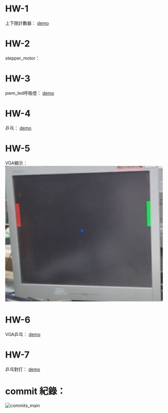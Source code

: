 # HW-1 
上下限計數器：
[demo](https://www.youtube.com/watch?v=auDCN3skkN4)

# HW-2
stepper_motor：

# HW-3
pwm_led呼吸燈：
[demo](https://youtu.be/oMZndBusOd8)

# HW-4
乒乓：
[demo](https://youtu.be/_GDvLpNtLqQ)

# HW-5
VGA顯示：
![image](https://github.com/CCH147/FPGA_Course/blob/678aede65250857588a43c801dbe50ccc2b88a55/HW5/result.png)

# HW-6
VGA乒乓：
[demo](https://youtu.be/EF9Im5Y13n8)

# HW-7
乒乓對打：
[demo](https://youtu.be/7kogg_nL-Hs)

  
# commit 紀錄：
![commits_main](https://github.com/user-attachments/assets/864fcdc2-98ab-4832-b845-b5ca87d236a4)
